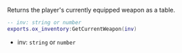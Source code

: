 Returns the player's currently equipped weapon as a table.

```lua
-- inv: string or number
exports.ox_inventory:GetCurrentWeapon(inv)
```

* inv: `string` or `number`
